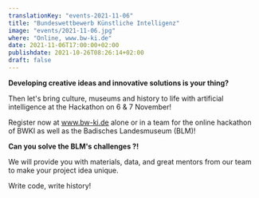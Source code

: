 ```yaml
---
translationKey: "events-2021-11-06"
title: "Bundeswettbewerb Künstliche Intelligenz"
image: "events/2021-11-06.jpg"
where: "Online, www.bw-ki.de"
date: 2021-11-06T17:00:00+02:00
publishdate: 2021-10-26T08:26:14+02:00
draft: false
---
```


**Developing creative ideas and innovative solutions is your thing?**

Then let's bring culture, museums and history to life with artificial intelligence at the Hackathon on 6 & 7 November!

Register now at www.bw-ki.de alone or in a team for the online hackathon of BWKI as well as the Badisches Landesmuseum (BLM)!

**Can you solve the BLM's challenges ?!**

We will provide you with materials, data, and great mentors from our team to make your project idea unique.

Write code, write history!
